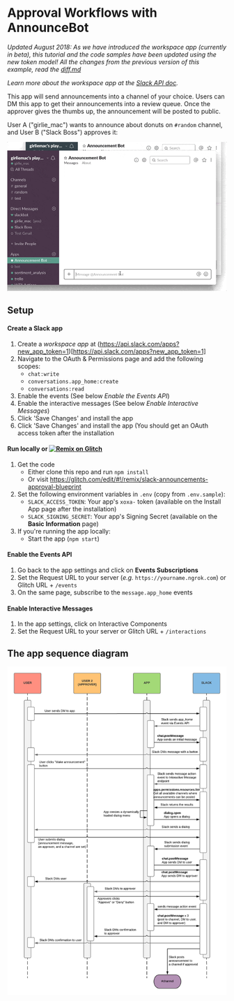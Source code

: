 # Approval Workflows with AnnounceBot


*Updated August 2018: As we have introduced the workspace app (currently in beta), this tutorial and the code samples have been updated using the new token model! All the changes from the previous version of this example, read the [diff.md](diff.md)*

*Learn more about the workspace app at the [Slack API doc](https://api.slack.com/workspace-apps-preview).*


This app will send announcements into a channel of your choice. Users can DM this app to get their announcements into a review queue. Once the approver gives the thumbs up, the announcement will be posted to public.

User A ("girlie_mac") wants to announce about donuts on `#random` channel, and User B ("Slack Boss") approves it:

![announcements_approvals](images/demo_approval_flow.gif)

## Setup

#### Create a Slack app

1. Create a *workspace app* at (https://api.slack.com/apps?new_app_token=1)[https://api.slack.com/apps?new_app_token=1]
1. Navigate to the OAuth & Permissions page and add the following scopes:
    * `chat:write`
    * `conversations.app_home:create`
    * `conversations:read`
1. Enable the events (See below *Enable the Events API*)
1. Enable the interactive messages (See below *Enable Interactive Messages*)
1. Click 'Save Changes' and install the app
1. Click 'Save Changes' and install the app (You should get an OAuth access token after the installation

#### Run locally or [![Remix on Glitch](https://cdn.glitch.com/2703baf2-b643-4da7-ab91-7ee2a2d00b5b%2Fremix-button.svg)](https://glitch.com/edit/#!/remix/slack-announcements-approval-blueprint)
1. Get the code
    * Either clone this repo and run `npm install`
    * Or visit https://glitch.com/edit/#!/remix/slack-announcements-approval-blueprint
1. Set the following environment variables in `.env` (copy from `.env.sample`):
    * `SLACK_ACCESS_TOKEN`: Your app's `xoxa-` token (available on the Install App page after the installation)
    * `SLACK_SIGNING_SECRET`: Your app's Signing Secret (available on the **Basic Information** page)
1. If you're running the app locally:
    * Start the app (`npm start`)

#### Enable the Events API
1. Go back to the app settings and click on **Events Subscriptions**
1. Set the Request URL to your server (*e.g.* `https://yourname.ngrok.com`) or Glitch URL + `/events`
1. On the same page, subscribe to the `message.app_home` events

#### Enable Interactive Messages
1. In the app settings, click on Interactive Components
1. Set the Request URL to your server or Glitch URL + `/interactions`


## The app sequence diagram

![dialog](images/diagram_approval_flow.png)